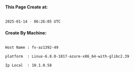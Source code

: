 
   
#### This Page Create at:

```bash

2025-01-14 - 06:26:05 UTC

```

#### Create By Machine:

```bash

Host Name : fv-az1392-49

platform  : Linux-6.8.0-1017-azure-x86_64-with-glibc2.39

Ip Local  : 10.1.0.58

```

